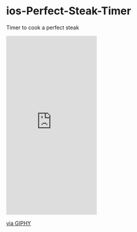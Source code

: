 # ios-Perfect-Steak-Timer
Timer to cook a perfect steak

<iframe src="https://giphy.com/embed/cloqgerAfJHJd2EYTU" width="242" height="480" frameBorder="0" class="giphy-embed" allowFullScreen></iframe><p><a href="https://giphy.com/gifs/cloqgerAfJHJd2EYTU">via GIPHY</a></p>
